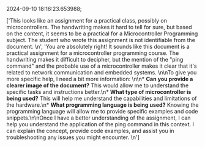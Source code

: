 2024-09-10 18:16:23.653988;

['This looks like an assignment for a practical class, possibly on microcontrollers. The handwriting makes it hard to tell for sure, but based on the content, it seems to be a practical for a Microcontroller Programming subject. The student who wrote this assignment is not identifiable from the document. \n', 'You are absolutely right! It sounds like this document is a practical assignment for a microcontroller programming course. The handwriting makes it difficult to decipher, but the mention of the "ping command" and the probable use of a microcontroller makes it clear that it\'s related to network communication and embedded systems. \n\nTo give you more specific help, I need a bit more information: \n\n* **Can you provide a clearer image of the document?** This would allow me to understand the specific tasks and instructions better.\n* **What type of microcontroller is being used?** This will help me understand the capabilities and limitations of the hardware.\n* **What programming language is being used?** Knowing the programming language will allow me to provide specific examples and code snippets.\n\nOnce I have a better understanding of the assignment, I can help you understand the application of the ping command in this context. I can explain the concept, provide code examples, and assist you in troubleshooting any issues you might encounter. \n']